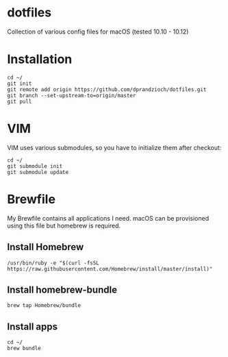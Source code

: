 dotfiles
========

Collection of various config files for macOS (tested 10.10 - 10.12)

# Installation

```
cd ~/
git init
git remote add origin https://github.com/dprandzioch/dotfiles.git
git branch --set-upstream-to=origin/master
git pull
```

# VIM

VIM uses various submodules, so you have to initialize them after checkout:

```
cd ~/
git submodule init
git submodule update
```

# Brewfile

My Brewfile contains all applications I need. macOS can be provisioned using this
file but homebrew is required.

## Install Homebrew

`/usr/bin/ruby -e "$(curl -fsSL https://raw.githubusercontent.com/Homebrew/install/master/install)"`

## Install homebrew-bundle

`brew tap Homebrew/bundle`

## Install apps

```
cd ~/
brew bundle
```
